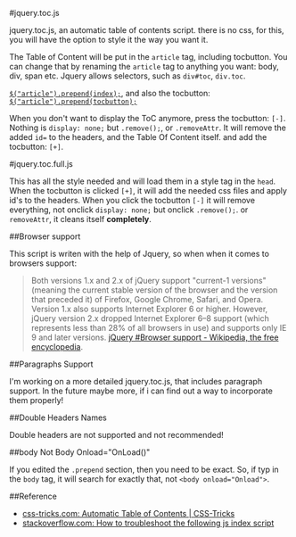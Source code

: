 #jquery.toc.js

jquery.toc.js, an automatic table of contents script. there is no css, for this, you will have the option to style it the way you want it. 

The Table of Content will be put in the `article` tag, including tocbutton. You can change that by renaming the `article` tag to anything you want: body, div, span etc. Jquery allows selectors, such as `div#toc`, `div.toc`.

 [`$("article").prepend(index);`](https://github.com/blade1989/jquery.toc.js/blob/master/jquery.toc.js#L58), and also the tocbutton: [`$("article").prepend(tocbutton);`](https://github.com/blade1989/jquery.toc.js/blob/master/jquery.toc.js#L74)

When you don't want to display the ToC anymore, press the tocbutton: `[-]`. Nothing is `display: none;` but `.remove();`, or `.removeAttr`. It will remove the added `id=` to the headers, and the Table Of Content itself. and add the tocbutton: `[+]`. 

#jquery.toc.full.js

This has all the style needed and will load them in a style tag in the `head`. When the tocbutton is clicked `[+]`, it will add the needed css files and apply id's to the headers. When you click the tocbutton `[-]` it will remove everything, not onclick `display: none;` but onclick `.remove();`. or `removeAttr`, it cleans itself **completely**.

##Browser support

This script is writen with the help of Jquery, so when when it comes to browsers support:

> Both versions 1.x and 2.x of jQuery support "current-1 versions" (meaning the current stable version of the browser and the version that preceded it) of Firefox, Google Chrome, Safari, and Opera. Version 1.x also supports Internet Explorer 6 or higher. However, jQuery version 2.x dropped Internet Explorer 6–8 support (which represents less than 28% of all browsers in use) and supports only IE 9 and later versions. [jQuery #Browser support - Wikipedia, the free encyclopedia](https://en.wikipedia.org/wiki/JQuery#Browser_support).

##Paragraphs Support

I'm working on a more detailed jquery.toc.js, that includes paragraph support. In the future maybe more, if i can find out a way to incorporate them properly! 

##Double Headers Names

Double headers are not supported and not recommended! 

##body Not Body Onload="OnLoad()"

If you edited the `.prepend` section, then you need to be exact. So, if typ in the `body` tag, it will search for exactly that, not `<body onload="Onload">`.

##Reference

 - [css-tricks.com: Automatic Table of Contents | CSS-Tricks](http://css-tricks.com/automatic-table-of-contents/)
 - [stackoverflow.com: How to troubleshoot the following js index script](http://stackoverflow.com/q/27065444/1148529)
